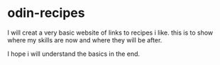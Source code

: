 # odin-recipes
I will creat a very basic website of links to recipes i like. 
this is to show where my skills are now and where they will be after.

I hope i will understand the basics in the end.
